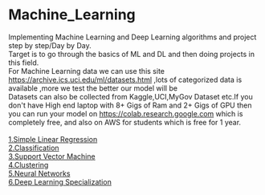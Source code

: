 # Machine_Learning
Implementing Machine Learning and Deep Learning algorithms and project step by step/Day by Day.</br>
Target is to go through the basics of ML and DL and then doing projects in this field.</br>
For Machine Learning data we can use this site https://archive.ics.uci.edu/ml/datasets.html ,lots of categorized data is available ,more we test the better our model will be <br/>
Datasets can also be collected from Kaggle,UCI,MyGov Dataset etc.If you don't have High end laptop with 8+ Gigs of Ram and 2+ Gigs of GPU then you can run your model on https://colab.research.google.com which is completely free, and also on AWS for students which is free for 1 year. <br/><br/>
[1.Simple Linear Regression](https://github.com/savannahar68/Machine_Learning/tree/master/Simple_Linear_Regr) <br/>
[2.Classification](https://github.com/savannahar68/Machine_Learning/tree/master/Classification) <br/>
[3.Support Vector Machine](https://github.com/savannahar68/Machine_Learning/tree/master/Support%20Vector%20Machine)<br/>
[4.Clustering](https://github.com/savannahar68/Machine_Learning/tree/master/Clustering)<br/>
[5.Neural Networks](https://github.com/savannahar68/Machine_Learning/tree/master/Neural_Networks)<br/>
[6.Deep Learning Specialization](https://github.com/savannahar68/Machine_Learning/tree/master/Deep_Learning_Specialization/)<br/>
